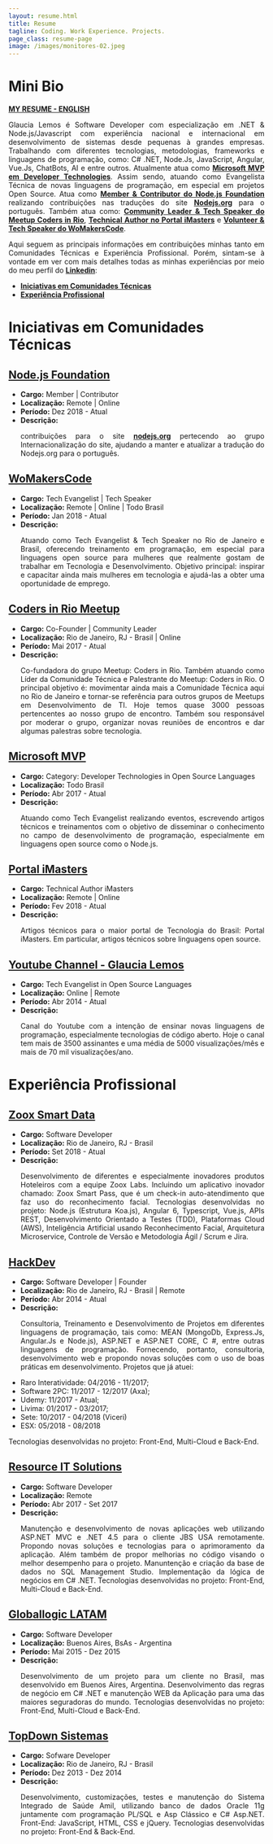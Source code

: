 ```yaml
---
layout: resume.html
title: Resume
tagline: Coding. Work Experience. Projects.
page_class: resume-page
image: /images/monitores-02.jpeg
---
```


# Mini Bio

<b><a href="http://bit.ly/2DN5xFa">MY RESUME - ENGLISH</a></b>

<p style='text-align: justify;'>
  Glaucia Lemos é Software Developer com especialização em .NET & Node.js/Javascript com experiência nacional e
  internacional em desenvolvimento de sistemas desde pequenas à grandes empresas.
  Trabalhando com diferentes tecnologias, metodologias, frameworks e linguagens de programação,
  como: C# .NET, Node.Js, JavaScript, Angular, Vue.Js, ChatBots, AI e entre outros.
  Atualmente atua como <b><a href="https://bit.ly/2GSYLwI">Microsoft MVP em Developer Technologies</a></b>.
  Assim sendo, atuando como Evangelista Técnica de novas linguagens de programação,
  em especial em projetos Open Source. Atua como <b><a href="https://github.com/nodejs/nodejs-pt">Member & Contributor do Node.js
  Foundation</a></b> realizando contribuições nas traduções do site <b><a href="https://nodejs.org/">Nodejs.org</a></b> para o português.
  Também atua como: <b><a href="https://codersinrio.com.br/">Community Leader & Tech Speaker do Meetup Coders in Rio</a></b>,
  <b><a href="https://imasters.com.br/perfil/glaucialemos/">Technical Author no Portal iMasters</a></b> e
  <b><a href="http://womakerscode.org/">Volunteer & Tech Speaker do WoMakersCode</a></b>.
</p>

<p style='text-align: justify;'>
  Aqui seguem as principais informações em contribuições minhas tanto em Comunidades Técnicas e Experiência Profissional. Porém, sintam-se à vontade em ver com mais detalhes todas as minhas experiências por meio do meu perfil do <b><a href="https://www.linkedin.com/in/glaucialemos/">Linkedin</a></b>:
</p>

- **[Iniciativas em Comunidades Técnicas](#iniciativas-em-comunidades-tecnicas)**
- **[Experiência Profissional](#experiencia-profissional)**

# Iniciativas em Comunidades Técnicas

## [Node.js Foundation](https://github.com/nodejs/nodejs-pt)
* **Cargo:** Member | Contributor
* **Localização:** Remote | Online
* **Período:** Dez 2018 - Atual
* **Descrição:** <p style='text-align: justify;'>contribuições para o site **[nodejs.org](nodejs.org)** pertecendo ao grupo Internacionalização do site, ajudando a manter e atualizar a tradução do Nodejs.org para o português.</p>

## [WoMakersCode](http://womakerscode.org/)
* **Cargo:** Tech Evangelist | Tech Speaker
* **Localização:** Remote | Online | Todo Brasil
* **Período:** Jan 2018 - Atual
* **Descrição:** <p style='text-align: justify;'>Atuando como Tech Evangelist & Tech Speaker no Rio de Janeiro e Brasil, oferecendo treinamento em programação, em especial para linguagens open source para mulheres que realmente gostam de trabalhar em Tecnologia e Desenvolvimento. Objetivo principal: inspirar e capacitar ainda mais mulheres em tecnologia e ajudá-las a obter uma oportunidade de emprego.</p>

## [Coders in Rio Meetup](https://www.meetup.com/pt-BR/Coders-in-Rio/)
* **Cargo:** Co-Founder | Community Leader
* **Localização:** Rio de Janeiro, RJ - Brasil | Online
* **Período:** Mai 2017 - Atual
* **Descrição:** <p style='text-align: justify;'>Co-fundadora do grupo Meetup: Coders in Rio. Também atuando como Líder da Comunidade Técnica e Palestrante do Meetup: Coders in Rio. O principal objetivo é: movimentar ainda mais a Comunidade Técnica aqui no Rio de Janeiro e tornar-se referência para outros grupos de Meetups em Desenvolvimento de TI. Hoje temos quase 3000 pessoas pertencentes ao nosso grupo de encontro. Também sou responsável por moderar o grupo, organizar novas reuniões de encontros e dar algumas palestras sobre tecnologia.</p>

## [Microsoft MVP](http://bit.ly/2TpZBHL)
* **Cargo:** Category: Developer Technologies in Open Source Languages
* **Localização:** Todo Brasil
* **Período:** Abr 2017 - Atual
* **Descrição:** <p style='text-align: justify;'>Atuando como Tech Evangelist realizando eventos, escrevendo artigos técnicos e treinamentos com o objetivo de disseminar o conhecimento no campo de desenvolvimento de programação, especialmente em linguagens open source como o Node.js.</p>

## [Portal iMasters](https://imasters.com.br/perfil/glaucialemos)
* **Cargo:** Technical Author iMasters
* **Localização:** Remote | Online
* **Período:** Fev 2018 - Atual
* **Descrição:**<p style='text-align: justify;'>Artigos técnicos para o maior portal de Tecnologia do Brasil: Portal iMasters. Em particular, artigos técnicos sobre linguagens open source.</p>

## [Youtube Channel - Glaucia Lemos](https://www.youtube.com/user/l32759)
* **Cargo:** Tech Evangelist in Open Source Languages
* **Localização:** Online | Remote 
* **Período:** Abr 2014 - Atual
* **Descrição:**<p style='text-align: justify;'>Canal do Youtube com a intenção de ensinar novas linguagens de programação, especialmente tecnologias de código aberto. Hoje o canal tem mais de 3500 assinantes e uma média de 5000 visualizações/mês e mais de 70 mil visualizações/ano.</p>  

# Experiência Profissional

## [Zoox Smart Data](https://zooxsmart.com/pt-br/)
* **Cargo:** Software Developer
* **Localização:** Rio de Janeiro, RJ - Brasil
* **Período:** Set 2018 - Atual
* **Descrição:**<p style='text-align: justify;'>Desenvolvimento de diferentes e especialmente inovadores produtos Hoteleiros com a equipe Zoox Labs. Incluindo um aplicativo inovador chamado: Zoox Smart Pass, que é um check-in auto-atendimento que faz uso do reconhecimento facial. Tecnologias desenvolvidas no projeto: Node.js (Estrutura Koa.js), Angular 6, Typescript, Vue.js, APIs REST, Desenvolvimento Orientado a Testes (TDD), Plataformas Cloud (AWS), Inteligência Artificial usando Reconhecimento Facial, Arquitetura Microservice, Controle de Versão e Metodologia Ágil / Scrum e Jira.</p>

## [HackDev](https://www.linkedin.com/company/hackdev)
* **Cargo:** Software Developer | Founder
* **Localização:** Rio de Janeiro, RJ - Brasil | Remote
* **Período:** Abr 2014 - Atual
* **Descrição:**<p style='text-align: justify;'>Consultoria, Treinamento e Desenvolvimento de Projetos em diferentes linguagens de programação, tais como: MEAN (MongoDb, Express.Js, Angular.Js e Node.js), ASP.NET e ASP.NET CORE, C #, entre outras linguagens de programação. Fornecendo, portanto, consultoria, desenvolvimento web e propondo novas soluções com o uso de boas práticas em desenvolvimento. Projetos que já atuei:</p> 

+ Raro Interatividade: 04/2016 - 11/2017;
+ Software 2PC: 11/2017 - 12/2017 (Axa);
+ Udemy: 11/2017 - Atual;
+ Livima: 01/2017 - 03/2017;
+ Sete: 10/2017 - 04/2018 (Viceri)
+ ESX: 05/2018 - 08/2018

Tecnologias desenvolvidas no projeto: Front-End, Multi-Cloud e Back-End.

## [Resource IT Solutions](https://www.resourceit.com)
* **Cargo:** Software Developer
* **Localização:** Remote
* **Período:** Abr 2017 - Set 2017
* **Descrição:**<p style='text-align: justify;'>Manutenção e desenvolvimento de novas aplicações web utilizando ASP.NET MVC e .NET 4.5 para o cliente JBS USA remotamente. Propondo novas soluções e tecnologias para o aprimoramento da aplicação. Além também de propor melhorias no código visando o melhor desempenho para o projeto. Manuntenção e criação da base de dados no SQL Management Studio. Implementação da lógica de negócios em C# .NET. Tecnologias desenvolvidas no projeto: Front-End, Multi-Cloud e Back-End.</p>

## [Globallogic LATAM](https://www.globallogic.com/latam/)
* **Cargo:** Software Developer
* **Localização:** Buenos Aires, BsAs - Argentina
* **Período:** Mai 2015 - Dez 2015
* **Descrição:**<p style='text-align: justify;'>Desenvolvimento de um projeto para um cliente no Brasil, mas desenvolvido em Buenos Aires, Argentina. Desenvolvimento das regras de negócio em C# .NET e manutenção WEB da Aplicação para uma das maiores seguradoras do mundo. Tecnologias desenvolvidas no projeto: Front-End, Multi-Cloud e Back-End.</p>

## [TopDown Sistemas](http://topdown.com.br/)
* **Cargo:** Sofware Developer
* **Localização:** Rio de Janeiro, RJ - Brasil
* **Período:** Dez 2013 - Dez 2014
* **Descrição:**<p style='text-align: justify;'>Desenvolvimento, customizações, testes e manutenção do Sistema Integrado de Saúde Amil, utilizando banco de dados Oracle 11g juntamente com programação PL/SQL e Asp Clássico e C# Asp.NET. Front-End: JavaScript, HTML, CSS e jQuery. Tecnologias desenvolvidas no projeto: Front-End & Back-End.</p>
